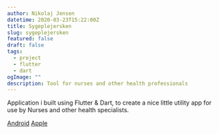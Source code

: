 ```yaml
---
author: Nikolaj Jensen
datetime: 2020-03-23T15:22:00Z
title: Sygeplejersken
slug: sygeplejersken
featured: false
draft: false
tags:
  - project
  - flutter
  - dart
ogImage: ""
description: Tool for nurses and other health professionals
---
```


Application i built using Flutter & Dart, to create a nice little utility app for use by Nurses and other health specialists.

[Android](https://play.google.com/store/apps/details?id=com.nikolajjsj.sygeplejerskentool)
[Apple](https://apps.apple.com/us/app/sygeplejersken/id1487942456)
